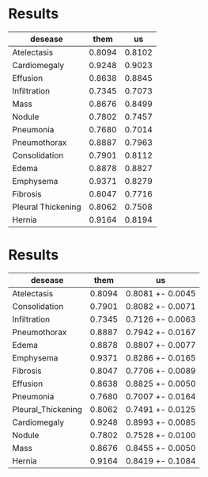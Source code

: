 # Results

| desease | them  |  us  |
|---|---|---|
|Atelectasis        | 0.8094  | 0.8102 |
|Cardiomegaly       | 0.9248  | 0.9023 |
|Effusion           | 0.8638  | 0.8845 |
|Infiltration       | 0.7345  | 0.7073 |
|Mass               | 0.8676  | 0.8499 |
|Nodule             | 0.7802  | 0.7457 |
|Pneumonia          | 0.7680  | 0.7014 |
|Pneumothorax       | 0.8887  | 0.7963 |
|Consolidation      | 0.7901  | 0.8112 |
|Edema              | 0.8878  | 0.8827 |
|Emphysema          | 0.9371  | 0.8279 |
|Fibrosis           | 0.8047  | 0.7716 |
|Pleural Thickening | 0.8062  | 0.7508 |
|Hernia             | 0.9164  | 0.8194 |

# Results

| desease | them  |  us  |
|---|---|---|
| Atelectasis | 0.8094 | 0.8081 +- 0.0045 |
| Consolidation | 0.7901 | 0.8082 +- 0.0071 |
| Infiltration | 0.7345 | 0.7126 +- 0.0063 |
| Pneumothorax | 0.8887 | 0.7942 +- 0.0167 |
| Edema | 0.8878 | 0.8807 +- 0.0077 |
| Emphysema | 0.9371 | 0.8286 +- 0.0165 |
| Fibrosis | 0.8047 | 0.7706 +- 0.0089 |
| Effusion | 0.8638 | 0.8825 +- 0.0050 |
| Pneumonia | 0.7680 | 0.7007 +- 0.0164 |
| Pleural_Thickening | 0.8062 | 0.7491 +- 0.0125 |
| Cardiomegaly | 0.9248 | 0.8993 +- 0.0085 |
| Nodule | 0.7802 | 0.7528 +- 0.0100 |
| Mass | 0.8676 | 0.8455 +- 0.0050 |
| Hernia | 0.9164 | 0.8419 +- 0.1084 |
